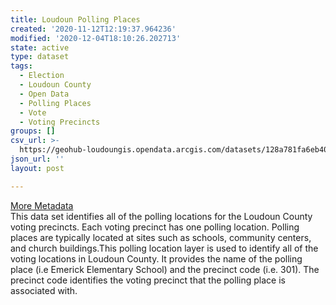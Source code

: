 ```yaml
---
title: Loudoun Polling Places
created: '2020-11-12T12:19:37.964236'
modified: '2020-12-04T18:10:26.202713'
state: active
type: dataset
tags:
  - Election
  - Loudoun County
  - Open Data
  - Polling Places
  - Vote
  - Voting Precincts
groups: []
csv_url: >-
  https://geohub-loudoungis.opendata.arcgis.com/datasets/128a781fa6eb4045ab8be437070cc8e7_0.csv?outSR=%7B%22latestWkid%22%3A2924%2C%22wkid%22%3A2924%7D
json_url: ''
layout: post

---
```

<div><a href='https://logis.loudoun.gov/metadata/Polling%20places.html' target='_blank'>More Metadata</a><br /></div>This data set identifies all of the polling locations for the Loudoun County voting precincts. Each voting precinct has one polling location. Polling places are typically located at sites such as schools, community centers, and church buildings.This polling location layer is used to identify all of the voting locations in Loudoun County. It provides the name of the polling place (i.e Emerick Elementary School) and the precinct code (i.e. 301). The precinct code identifies the voting precinct that the polling place is associated with.
